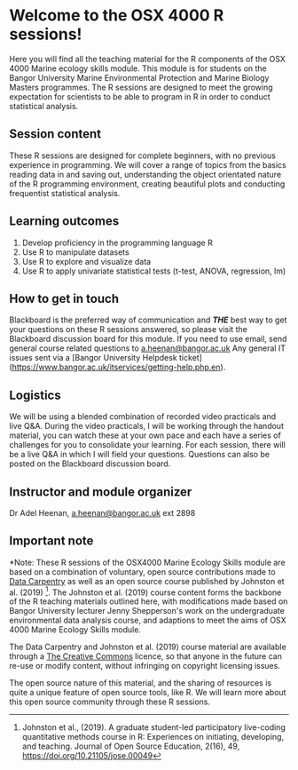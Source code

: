 # Welcome to the OSX 4000 R sessions!

Here you will find all the teaching material for the R components of the OSX 4000 Marine ecology skills module. This module is for students on the Bangor University Marine Environmental Protection and Marine Biology Masters programmes. The R sessions are designed to meet the growing expectation for scientists to be able to program in R in order to conduct statistical analysis.

## Session content

These R sessions are designed for complete beginners, with no previous experience in programming. We will cover a range of topics from the basics reading data in and saving out, understanding the object orientated nature of the R programming environment, creating beautiful plots and conducting frequentist statistical analysis.

## Learning outcomes

1. Develop proficiency in the programming language R
2. Use R to manipulate datasets
3. Use R to explore and visualize data
4. Use R to apply univariate statistical tests (t-test, ANOVA, regression, lm)

## How to get in touch

Blackboard is the preferred way of communication and ***THE*** best way to get your questions on these R sessions answered, so please visit the Blackboard discussion board for this module. If you need to use email, send general course related questions to a.heenan@bangor.ac.uk Any general IT issues sent via a [Bangor University Helpdesk ticket] (https://www.bangor.ac.uk/itservices/getting-help.php.en).

## Logistics

We will be using a blended combination of recorded video practicals and live Q&A. During the video practicals, I will be working through the handout material, you can watch these at your own pace and each have a series of challenges for you to consolidate your learning. For each session, there will be a live Q&A in which I will field your questions. Questions can also be posted on the Blackboard discussion board.

## Instructor and module organizer

Dr Adel Heenan, a.heenan@bangor.ac.uk ext 2898

## Important note

*Note: These R sessions of the OSX4000 Marine Ecology Skills module are based on a combination of voluntary, open source contributions made to [Data Carpentry](https://datacarpentry.org) as well as an open source course published by Johnston et al. (2019) [^Johnson_2019]. The Johnston et al. (2019) course content forms the backbone of the R teaching materials outlined here, with modifications made based on Bangor University lecturer Jenny Shepperson's work on the undergraduate environmental data analysis course, and adaptions to meet the aims of OSX 4000 Marine Ecology Skills module. 

[^Johnson_2019]: Johnston et al., (2019). A graduate student-led participatory live-coding quantitative methods course in R: Experiences on initiating, developing, and teaching. Journal of Open Source Education, 2(16), 49, https://doi.org/10.21105/jose.00049

The Data Carpentry and Johnston et al. (2019) course material are available through a [The Creative
Commons](https://creativecommons.org/) licence, so that anyone in the future
can re-use or modify content, without infringing on copyright
licensing issues. 

The open source nature of this material, and the sharing of resources is quite a unique feature of open source tools, like R. We will learn more about this open source community through these R sessions.
